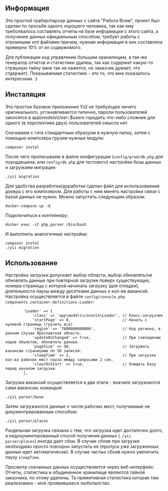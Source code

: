 Информация
----------

Это простой грабер/парсер данных с сайта "Работа Всем", проект был сделан по просьбе одного хорошего человека, так как
ему треболвалось составлять отчеты на базе информации с этого сайта, а получение данных официальным способом, требует
работы с огромными xml файлами причем, нужная информация в них составляла примерно 10% от их содержимого.

Для публикации код управление большим хранилищем, а так-же генератор отчетов и статистики удалеы, так как содержит какую-то страшную
тайну (мне так не кажется, но заказчик думает, что стдержит). Показываемая статистике - это то, что мне показалось
интересным. :)

Инсталяция
----------

Это простое базовое приложения Yii2 не требующее ничего оригинального, устанавливается типично, пароли пользователей
заносятся в app\models\User::$users городить что-либо сложнее для одного (в перспективе двух) пользователей смысла нет.

Скачиваем с гита стандартным образуом в нужную папку, затем с помощью композера грузим нужные модули:

    composer instal

После чего прописываем в файле конфигурации (`config/prod/db.php` для породакшена, или `config/db.php` для тестового) настройки базы данных и загружаем миграции:

    ./yii migration

Для удобства разработки/доработки сделан файл для использоваения докера с его композером. Для работы с ним менять
настройки связи с базой данных не нужно. Можно запустить следующим образом:

    docker-compose up -d

Подключиться к контейнеру:

    docker exec -it php_parser /bin/bash

И выполнить аналогичные настройки:

    composer instal
    ./yii migration

Использование
-------------

Настройка загрузки допускает выбор области, выбор обновлять/не обновлять данные при повторной загрузке поверх
существующих, номера страницы с которой начинать загрузку (для отладки), длительности паузы между десятками данных о
кол-ве вакансий. Настройка осуществляется в файле `config/console.php` `components.container.definitions.Loader`:

            'Loader' => [
                'class' => 'app\models\console\Loader', // Класс-загрузчик
                'startPage' => 0,                       // Начать с нулевой страницы (грузить все)
                'region' => '7600000000000',            // Код региона, в данном случае Ярославская область.
                'updateOnChanged' => true,              // При совпадении кодов объектов, обновлять данные.
                'pageSize' => 50,                       // Загружать вакансии страницами по 50 записей.
                'sleepTime' => 2,                       // При загрузке кол-ва рабочих мест пауза между запросами 2 сек.
                'clearOnStart' => true,                 // Очищать базу перед началом загрузки.
            ],

Загрузка вакансий осуществляется в два этапа - вначале загружаются сами вакансии, командой:

    ./yii parser/base

Затем загружаются данные о числе рабочих мест, получаемые не документрированным способом:

    ./yii parser/places

Раздельная загрузка связана с тем, что загрузка идет достаточно долго, а недокументированный способ получения данных
(`./yii parser/places`) иногда дает сбои. В случае сбоев при загрузке необходимо просто повторно запустить ее (пропуск уже
загруженных данных идет автоматически). В случае частых сбоев нужно увеличить паузу `sleepTime`.

Просмотр скачанных данных осуществляется через веб-интерфейс. Отчеты, статистика и объдиненное хранилище являются тайной
заказчика, по этому удалены, Та примитивная статистика которая там реализовано - моё проявившееся любопытство.
